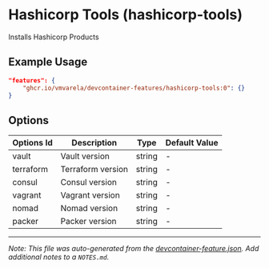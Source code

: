 
# Hashicorp Tools (hashicorp-tools)

Installs Hashicorp Products

## Example Usage

```json
"features": {
    "ghcr.io/vmvarela/devcontainer-features/hashicorp-tools:0": {}
}
```

## Options

| Options Id | Description | Type | Default Value |
|-----|-----|-----|-----|
| vault | Vault version | string | - |
| terraform | Terraform version | string | - |
| consul | Consul version | string | - |
| vagrant | Vagrant version | string | - |
| nomad | Nomad version | string | - |
| packer | Packer version | string | - |



---

_Note: This file was auto-generated from the [devcontainer-feature.json](https://github.com/vmvarela/devcontainer-features/blob/main/src/hashicorp-tools/devcontainer-feature.json).  Add additional notes to a `NOTES.md`._
